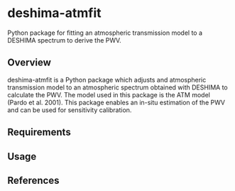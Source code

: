 # deshima-atmfit
Python package for fitting an atmospheric transmission model to a DESHIMA spectrum to derive the PWV.

## Overview
deshima-atmfit is a Python package which adjusts and atmospheric transmission model to an atmospheric spectrum obtained with DESHIMA to calculate the PWV. The model used in this package is the ATM model (Pardo et al. 2001). This package enables an in-situ estimation of the PWV and can be used for sensitivity calibration. 

## Requirements 

## Usage

## References
